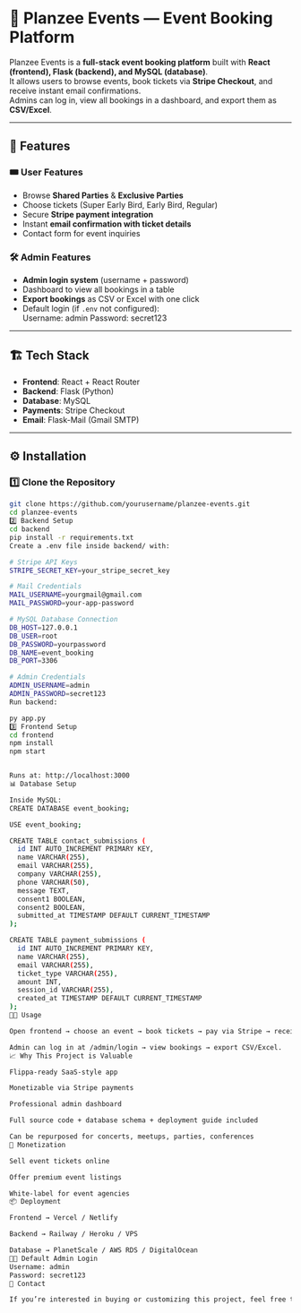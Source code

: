 # 🎉 Planzee Events — Event Booking Platform  

Planzee Events is a **full-stack event booking platform** built with **React (frontend), Flask (backend), and MySQL (database)**.  
It allows users to browse events, book tickets via **Stripe Checkout**, and receive instant email confirmations.  
Admins can log in, view all bookings in a dashboard, and export them as **CSV/Excel**.  

---

## 🚀 Features  

### 🎟️ User Features  
- Browse **Shared Parties** & **Exclusive Parties**  
- Choose tickets (Super Early Bird, Early Bird, Regular)  
- Secure **Stripe payment integration**  
- Instant **email confirmation with ticket details**  
- Contact form for event inquiries  

### 🛠️ Admin Features  
- **Admin login system** (username + password)  
- Dashboard to view all bookings in a table  
- **Export bookings** as CSV or Excel with one click  
- Default login (if `.env` not configured):  
Username: admin
Password: secret123

---

## 🏗️ Tech Stack  

- **Frontend**: React + React Router  
- **Backend**: Flask (Python)  
- **Database**: MySQL  
- **Payments**: Stripe Checkout  
- **Email**: Flask-Mail (Gmail SMTP)  

---

## ⚙️ Installation  

### 1️⃣ Clone the Repository
```bash
git clone https://github.com/yourusername/planzee-events.git
cd planzee-events
2️⃣ Backend Setup
cd backend
pip install -r requirements.txt
Create a .env file inside backend/ with:

# Stripe API Keys
STRIPE_SECRET_KEY=your_stripe_secret_key

# Mail Credentials
MAIL_USERNAME=yourgmail@gmail.com
MAIL_PASSWORD=your-app-password

# MySQL Database Connection
DB_HOST=127.0.0.1
DB_USER=root
DB_PASSWORD=yourpassword
DB_NAME=event_booking
DB_PORT=3306

# Admin Credentials
ADMIN_USERNAME=admin
ADMIN_PASSWORD=secret123
Run backend:

py app.py
3️⃣ Frontend Setup
cd frontend
npm install
npm start


Runs at: http://localhost:3000
📊 Database Setup

Inside MySQL:
CREATE DATABASE event_booking;

USE event_booking;

CREATE TABLE contact_submissions (
  id INT AUTO_INCREMENT PRIMARY KEY,
  name VARCHAR(255),
  email VARCHAR(255),
  company VARCHAR(255),
  phone VARCHAR(50),
  message TEXT,
  consent1 BOOLEAN,
  consent2 BOOLEAN,
  submitted_at TIMESTAMP DEFAULT CURRENT_TIMESTAMP
);

CREATE TABLE payment_submissions (
  id INT AUTO_INCREMENT PRIMARY KEY,
  name VARCHAR(255),
  email VARCHAR(255),
  ticket_type VARCHAR(255),
  amount INT,
  session_id VARCHAR(255),
  created_at TIMESTAMP DEFAULT CURRENT_TIMESTAMP
);
🧑‍💻 Usage

Open frontend → choose an event → book tickets → pay via Stripe → receive email confirmation.

Admin can log in at /admin/login → view bookings → export CSV/Excel.
📈 Why This Project is Valuable

Flippa-ready SaaS-style app

Monetizable via Stripe payments

Professional admin dashboard

Full source code + database schema + deployment guide included

Can be repurposed for concerts, meetups, parties, conferences
💸 Monetization

Sell event tickets online

Offer premium event listings

White-label for event agencies
📦 Deployment

Frontend → Vercel / Netlify

Backend → Railway / Heroku / VPS

Database → PlanetScale / AWS RDS / DigitalOcean
👨‍💻 Default Admin Login
Username: admin
Password: secret123
📧 Contact

If you’re interested in buying or customizing this project, feel free to reach out!